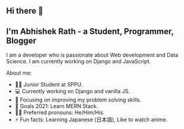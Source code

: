 ## Hi there 👋 


## I'm Abhishek Rath - a Student, Programmer, Blogger
I am a developer who is passionate about Web development and Data Science. I am currently working on Django and JavaScript.

About me:

- 👨‍🎓 Junior Student at SPPU.
- 💻 Currently working on Django and vanilla JS.
- 🎯 Focusing on improving my problem solving skills.
- 🥅 Goals 2021: Learn MERN Stack.
- 🧑🏼 Preferred pronouns: He/Him/His.
- ⚡ Fun facts: Learning Japanese (日本語), Like to watch anime.